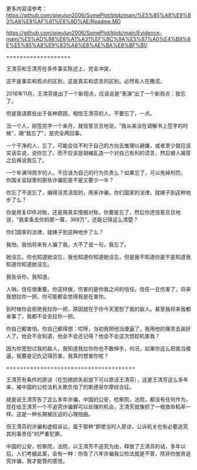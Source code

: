 更多内容请参考：https://github.com/qiwulun2006/SomePlot/blob/main/%E5%85%A8%E9%83%A8%E8%AF%81%E6%8D%AE/Readme.MD

https://github.com/qiwulun2006/SomePlot/blob/main/Evidence-main/%E5%AD%98%E6%A1%A31%EF%BC%9A%E5%87%A0%E4%B9%8E%E5%85%A8%E9%83%A8%E8%AE%BA%E8%BF%B0

===================

王清芬和王清芳在多件事实陈述上，完全冲突，

这不是事实和观点的区别，这是真实和谎言的区别。必然有人在撒谎。

2016年11月，王清芬提出了一个新观点，应该说是“表演”出了一个新观点：我忘了。

但是我请那些出于各种原因，相信王清芬的人，不要忘了，一点。

当一个人，刚签完字一个来月，就信誓旦旦地说，“我从来没在调解书上签字的时候”，跟“我忘了”，是完全两回事。

一个干净的人，忘了，可能会往不利于自己的方向去推理以避嫌，或者至少就应该实话实说，说你忘了。而不应该是胡编乱造一个对自己有利的谎言，然后被人揭穿之后再说我忘了。

一个年满18周岁的人，不应该为自己的行为负责么？如果忘了，可以免掉刑罚，你国关监狱里的那些诈骗犯是不是又要少一半？

你忘了不说忘了，编得活灵活现的，用来诈骗，你们国家的法律，就婊子到这种地步了么？

你是用复印件对账，还是用真实借据对账，你要是忘了，然后你还信誓旦旦地说，“我拿条去你妈那一算，369万”，还能记得这么清楚？

你们国家的法律，就婊子到这种地步了么？

我怕，我怕将来有人骗了我，大不了说一句，我忘了。

她没忘，你也知道她没忘，我也知道你知道她没忘，但是我不知道你是不是知道我知道你知道她没忘。

我告诉你，我知道。

人呐，信任很重要。你这样做，伤害的是你我之间的信任。信任一旦伤害了，将来我想拉你一把，你可能都会觉得我是在害你。

到时候你会拒绝我拉你一把，原因就在于你今天宽恕了我的敌人。甚至我将来我都省事了，我都不会去拉你一把。

你自己都害怕，你自己都得想：哎呀，当初我把他当傻逼了，我用他的痛苦去装好人了。他会不会知道，他会不会还记得？他会不会这次想趁机害我？

因为你宽恕过我的敌人，我知道我拉你你也不敢伸手，何况，如果你这么把我当傻逼，我要是记仇记得厉害，我真的想害你呢？

======================================

王清芳有条件的原谅（在包赔损失前提下可以原谅王清芬），这是王清芳这么多年来，被中国的公检法机关欺负怕了的斯德哥尔摩综合征。

就是说王清芳告了这么多年诈骗，中国的公安，检察院，法院，都没有任何作为，现在给王清芳一个不追究诈骗罪可以处理的机会，王清芳就像抓了一根救命稻草一样。这是一种长期被压迫的心理扭曲。

但王清芬的诈骗和虚假诉讼，属于那种“即使当时人原谅，公诉机关也有必要追究其刑事责任”的严重犯罪。

中国的公安，检察院，法院，以王清芳不追究为由，释放了王清芬的话，多年以后，人们考据此案，会有一种：你告了八年诈骗我公检法就是不管，除非你放弃追究诈骗，我才能管的感觉。






